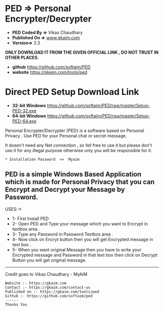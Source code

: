 # PED => Personal Encrypter/Decrypter 
- **PED Coded By =>** Vikas Chaudhary
- **Published On =>** www.gkaim.com
- **Version=>** 2.3


**ONLY DOWNLOAD IT FROM THE GIVEN OFFICIAL  LINK , DO NOT TRUST IN OTHER PLACES.**
- **github** https://github.com/softaim/PED
- **website**  https://gkaim.com/tools/ped
# Direct PED Setup Download Link 
- **32-bit Windows** https://github.com/softaim/PED/raw/master/Setup-PED-32.exe
- **64-bit Windows** https://github.com/softaim/PED/raw/master/Setup-PED-64.exe

Personal Encrypter/Decrypter {PED} is a software based on Personal Privacy . Use  PED for your Personal chat or secret message.

It dosen't need any Net connection , so fell free to use it but please don't use it for any illegal purpose otherwise only you will be responsible for it. 

~~~~~~~~~~~~~~~~~~~~~~~~~~~~~~~~~~~~~~~~~~~~~~
* Installation Password  =>  Myaim 
~~~~~~~~~~~~~~~~~~~~~~~~~~~~~~~~~~~~~~~~~~~~~~
PED is a simple Windows Based Application which is made for Personal Privacy  that  you can Encrypt and Decrypt your Message by Password.
 --------------------
 USES:-> 
* 1- First Install PED 
* 2- Open PED and Type your message which you want to Encrypt  in textbox area .
* 3- Type any Password in Password Textbox area .
* 4- Now click on Encryt  button then you will get Encrypted message in text box .
* 5- When you want original Message then you have to write your Encrypted message and Password in that text box then click on Decrypt Button you will get original message.
--------------------
Credit goes to  Vikas Chaudhary - MyAiM
 ~~~~~~~~~~~ 
Website :- https://gkaim.com
Contact :- https://gkaim.com/contact-us
Published on :- https://gkaim.com/tools/ped
Github :- https://github.com/softaim/ped
 ------
Thanks You
~~~~~~~~~~~~~~
